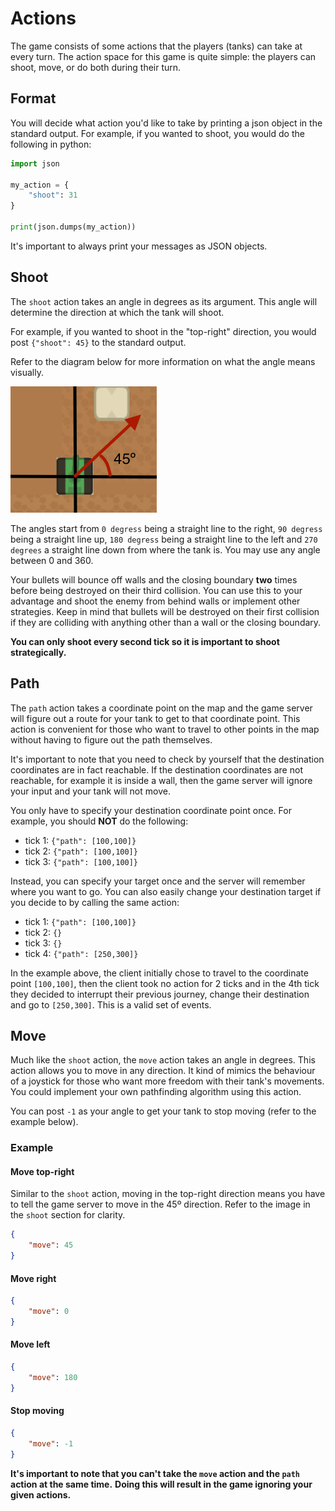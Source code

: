 # Actions

The game consists of some actions that the players (tanks) can take at every turn. The action space for this game is
quite simple: the players can shoot, move, or do both during their turn.

## Format

You will decide what action you'd like to take by printing a json object in the standard output. For example, if you
wanted to shoot, you would do the following in python:

```python
import json

my_action = {
    "shoot": 31
}

print(json.dumps(my_action))
```

It's important to always print your messages as JSON objects.

## Shoot

The `shoot` action takes an angle in degrees as its argument. This angle will determine the direction at which the tank
will shoot.

For example, if you wanted to shoot in the "top-right" direction, you would post `{"shoot": 45}` to the standard output.

Refer to the diagram below for more information on what the angle means visually.

![Screenshot](../img/actionShootDegrees.png)

The angles start from `0 degress` being a straight line to the right, `90 degress` being a straight line up, `180 degress`
being a straight line to the left and `270 degrees` a straight line down from where the tank is. You may use any angle
between 0 and 360.

Your bullets will bounce off walls and the closing boundary **two** times before being destroyed on their third collision.
You can use this to your advantage and shoot the enemy from behind walls or implement other strategies. Keep in mind that
bullets will be destroyed on their first collision if they are colliding with anything other than a wall or the closing boundary.

**You can only shoot every second tick so it is important to shoot strategically.**

## Path

The `path` action takes a coordinate point on the map and the game server will figure out a route for your tank to get
to that coordinate point. This action is convenient for those who want to travel to other points in the map without
having to figure out the path themselves.

It's important to note that you need to check by yourself that the destination coordinates are in fact reachable.
If the destination coordinates are not reachable, for example it is inside a wall, then the game server will ignore
your input and your tank will not move.

You only have to specify your destination coordinate point once. For example, you should **NOT** do the following:

- tick 1: `{"path": [100,100]}`
- tick 2: `{"path": [100,100]}`
- tick 3: `{"path": [100,100]}`

Instead, you can specify your target once and the server will remember where you want to go. You can also easily change
your destination target if you decide to by calling the same action:

- tick 1: `{"path": [100,100]}`
- tick 2: `{}`
- tick 3: `{}`
- tick 4: `{"path": [250,300]}`

In the example above, the client initially chose to travel to the coordinate point `[100,100]`, then the client took no
action for 2 ticks and in the 4th tick they decided to interrupt their previous journey, change their destination and
go to `[250,300]`. This is a valid set of events.

## Move

Much like the `shoot` action, the `move` action takes an angle in degrees. This action allows you to
move in any direction. It kind of mimics the behaviour of a joystick for those who want more freedom
with their tank's movements. You could implement your own pathfinding algorithm using this action.

You can post `-1` as your angle to get your tank to stop moving (refer to the example below).

### Example

#### Move top-right

Similar to the `shoot` action, moving in the top-right direction means you have to tell the game
server to move in the 45º direction. Refer to the image in the `shoot` section for clarity.

```json
{
    "move": 45
}
```

#### Move right

```json
{
    "move": 0
}
```

#### Move left

```json
{
    "move": 180
}
```

#### Stop moving

```json
{
    "move": -1
}
```

**It's important to note that you can't take the `move` action and the `path` action at the same time.**
**Doing this will result in the game ignoring your given actions.**
